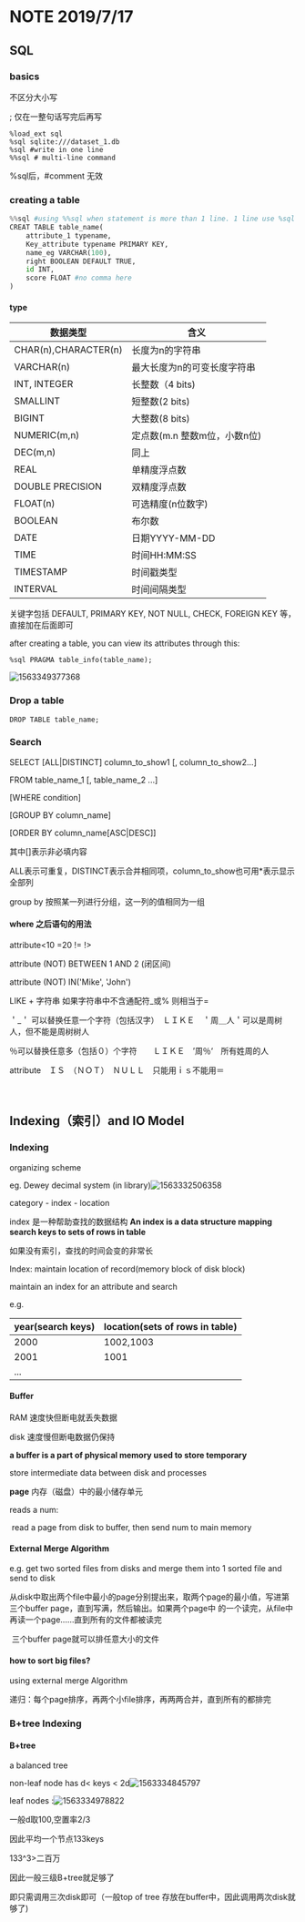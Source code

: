 # NOTE 2019/7/17

## SQL

### basics

不区分大小写

; 仅在一整句话写完后再写

```
%load_ext sql
%sql sqlite:///dataset_1.db
%sql #write in one line
%%sql # multi-line command

```

%sql后，#comment 无效



### creating a table

```python
%%sql #using %%sql when statement is more than 1 line. 1 line use %sql
CREAT TABLE table_name(
	attribute_1 typename,
    Key_attribute typename PRIMARY KEY,
    name_eg VARCHAR(100),
    right BOOLEAN DEFAULT TRUE,
    id INT,
    score FLOAT #no comma here
)

```

#### type

| 数据类型             | 含义                          |
| -------------------- | ----------------------------- |
| CHAR(n),CHARACTER(n) | 长度为n的字符串               |
| VARCHAR(n)           | 最大长度为n的可变长度字符串   |
| INT, INTEGER         | 长整数（4 bits)               |
| SMALLINT             | 短整数(2 bits)                |
| BIGINT               | 大整数(8 bits)                |
| NUMERIC(m,n)         | 定点数(m.n  整数m位，小数n位) |
| DEC(m,n)             | 同上                          |
| REAL                 | 单精度浮点数                  |
| DOUBLE PRECISION     | 双精度浮点数                  |
| FLOAT(n)             | 可选精度(n位数字)             |
| BOOLEAN              | 布尔数                        |
| DATE                 | 日期YYYY-MM-DD                |
| TIME                 | 时间HH:MM:SS                  |
| TIMESTAMP            | 时间戳类型                    |
| INTERVAL             | 时间间隔类型                  |

关键字包括 DEFAULT, PRIMARY KEY, NOT NULL, CHECK, FOREIGN KEY 等，直接加在后面即可

after creating a table, you can view its attributes through this:

```
%sql PRAGMA table_info(table_name);
```

![1563349377368](C:\Users\yuqm\AppData\Roaming\Typora\typora-user-images\1563349377368.png)



### Drop a table

```
DROP TABLE table_name;
```



### Search

SELECT [ALL|DISTINCT] column_to_show1 [, column_to_show2...] 

FROM table_name_1 [,  table_name_2 ...]

[WHERE condition]

[GROUP BY column_name]

[ORDER BY column_name[ASC|DESC]]

其中[]表示非必填内容

ALL表示可重复，DISTINCT表示合并相同项，column_to_show也可用*表示显示全部列

group by 按照某一列进行分组，这一列的值相同为一组



#### where 之后语句的用法

attribute<10	=20		!=		!>

attribute (NOT) BETWEEN 1 AND 2  (闭区间)

attribute (NOT) IN('Mike', 'John')

LIKE + 字符串 如果字符串中不含通配符_或% 则相当于=

＇_＇ 可以替换任意一个字符（包括汉字）　ＬＩＫＥ　＇周＿人＇可以是周树人，但不能是周树树人

％可以替换任意多（包括０）个字符　　ＬＩＫＥ　’周％‘　所有姓周的人

attribute　ＩＳ　（ＮＯＴ）　ＮＵＬＬ　只能用ｉｓ不能用＝

　

## Indexing（索引）and IO Model

### Indexing

organizing scheme

eg. Dewey decimal system (in library)![1563332506358](C:\Users\yuqm\AppData\Roaming\Typora\typora-user-images\1563332506358.png)

category - index - location

index 是一种帮助查找的数据结构 **An index is a data structure mapping search keys to sets of rows in table**

如果没有索引，查找的时间会变的非常长

Index: maintain location of record(memory block of disk block)

maintain an index for an attribute and search

e.g.

| year(search keys) | location(sets of rows in table) |
| ----------------- | ------------------------------- |
| 2000              | 1002,1003                       |
| 2001              | 1001                            |
| ...               |                                 |

#### Buffer

RAM 速度快但断电就丢失数据

disk 速度慢但断电数据仍保持

**a buffer is a part of physical memory used to store temporary**

store intermediate data between disk and processes



**page** 内存（磁盘）中的最小储存单元

reads a num:

​	read a page from disk to buffer, then send num to main memory

#### External Merge Algorithm

e.g. get two sorted files from disks and merge them into 1 sorted file and send to disk

​	从disk中取出两个file中最小的page分别提出来，取两个page的最小值，写进第三个buffer page，直到写满，然后输出。如果两个page中 的一个读完，从file中再读一个page......直到所有的文件都被读完

​	三个buffer page就可以排任意大小的文件



#### how to sort big files?

using external merge Algorithm

递归：每个page排序，再两个小file排序，再两两合并，直到所有的都排完



### B+tree Indexing

#### B+tree

a balanced tree

non-leaf node has d< keys < 2d![1563334845797](C:\Users\yuqm\AppData\Roaming\Typora\typora-user-images\1563334845797.png)

leaf nodes :![1563334978822](C:\Users\yuqm\AppData\Roaming\Typora\typora-user-images\1563334978822.png)

一般d取100,空置率2/3

因此平均一个节点133keys

133^3>二百万

因此一般三级B+tree就足够了

即只需调用三次disk即可（一般top of tree 存放在buffer中，因此调用两次disk就够了)